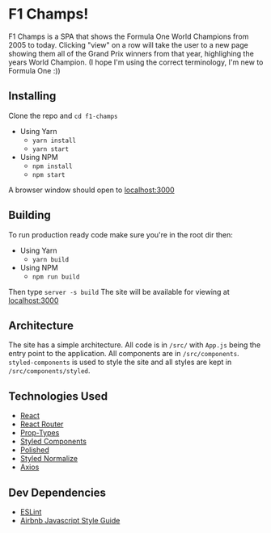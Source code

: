 # F1 Champs!

F1 Champs is a SPA that shows the Formula One World Champions from 2005 to today. Clicking "view"
on a row will take the user to a new page showing them all of the Grand Prix winners from that
year, highlighing the years World Champion. (I hope I'm using the correct terminology, I'm new
to Formula One :))

## Installing
Clone the repo and `cd f1-champs`
- Using Yarn
  - `yarn install`
  - `yarn start`
- Using NPM
  - `npm install`
  - `npm start`

A browser window should open to [localhost:3000](http://localhost:3000)

## Building
To run production ready code make sure you're in the root dir then:
- Using Yarn
  - `yarn build`
- Using NPM
  - `npm run build`

Then type `server -s build`
The site will be available for viewing at [localhost:3000](http://localhost:3000)

## Architecture
The site has a simple architecture. All code is in `/src/` with `App.js` being the entry point to
the application. All components are in `/src/components`. `styled-components` is used to style the
site and all styles are kept in `/src/components/styled`.

## Technologies Used
- [React](https://github.com/facebook/react)
- [React Router](https://github.com/ReactTraining/react-router)
- [Prop-Types](https://github.com/facebook/prop-types)
- [Styled Components](https://github.com/styled-components/styled-components)
- [Polished](https://github.com/styled-components/polished)
- [Styled Normalize](https://github.com/sergeysova/styled-normalize)
- [Axios](https://github.com/axios/axios)

## Dev Dependencies
- [ESLint](https://github.com/eslint/eslint)
- [Airbnb Javascript Style Guide](https://github.com/airbnb/javascript)